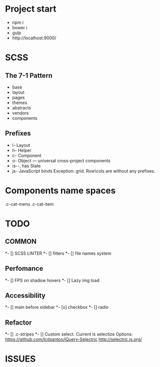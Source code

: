 # Project start
* npm i
* bower i
* gulp
* http://localhost:9000/

# SCSS 

## The 7-1 Pattern
* base
* layout
* pages
* themes
* abstracts
* vendors
* components

## Prefixes

* l- Layout
* h- Helper
* c- Component
* o- Object — universal cross-project components
* is--, has State
* js- JavaScript binds
Exception: grid. Row\cols are without any prefixes.

# Components name spaces
  .c-cat-menu
  .c-cat-item

# TODO

## COMMON
*- [] SCSS LINTER
*- [] filters
*- [] file names system

## Perfomance
*- [] FPS on shadow hovers
*- [] Lazy img load

## Accessibility
*- [] main before sidebar
*- [x] checkbox
*- [] radio

## Refactor
*- [] .c-stripes
*- [] Custom select. Current is selectize
  Options:
    https://github.com/lcdsantos/jQuery-Selectric
    http://selectric.js.org/

# ISSUES



